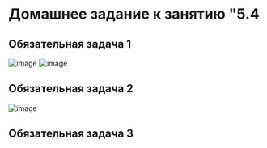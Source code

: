 # Домашнее задание к занятию "5.4


## Обязательная задача 1

![image](https://user-images.githubusercontent.com/16610642/164441023-bf1376b0-f213-41b4-b1bc-004ecaa98b9e.png)
![image](https://user-images.githubusercontent.com/16610642/164441390-d62ff562-4c8c-4a35-a919-5301cd43440c.png)



## Обязательная задача 2

![image](https://user-images.githubusercontent.com/16610642/164468344-9a9e5ef6-1b59-44ad-99d9-04e9d8b14264.png)



## Обязательная задача 3





